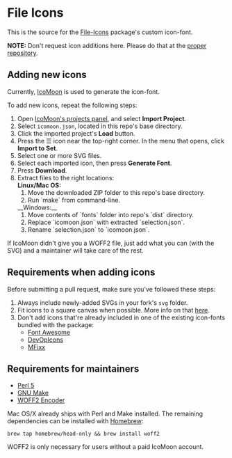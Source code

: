 File Icons
==========

This is the source for the [File-Icons](https://github.com/DanBrooker/file-icons) package's custom icon-font.

**NOTE:** Don't request icon additions here. Please do that at the [proper repository](https://github.com/DanBrooker/file-icons/issues/).



Adding new icons
----------------
Currently, [IcoMoon](https://icomoon.io/) is used to generate the icon-font.

To add new icons, repeat the following steps:

1. Open [IcoMoon's projects panel](https://icomoon.io/app/#/projects), and select **Import Project**.
2. Select `icomoon.json`, located in this repo's base directory.
3. Click the imported project's **Load** button.
4. Press the ☰ icon near the top-right corner. In the menu that opens, click **Import to Set**. 
5. Select one or more SVG files.
6. Select each imported icon, then press **Generate Font**.
7. Press **Download**.
8. Extract files to the right locations:  
	__Linux/Mac OS:__
	<ol><li>Move the downloaded ZIP folder to this repo's base directory.</li>
	<li>Run `make` from command-line.</li></ol>
	__Windows:__
	<ol><li>Move contents of `fonts` folder into repo's `dist` directory.</li>
	<li>Replace `icomoon.json` with extracted `selection.json`.</li>
	<li>Rename `selection.json` to `icomoon.json`.</li></ol>  

If IcoMoon didn't give you a WOFF2 file, just add what you can (with the SVG) and a maintainer will take care of the rest.


Requirements when adding icons
------------------------------
Before submitting a pull request, make sure you've followed these steps:

1. Always include newly-added SVGs in your fork's `svg` folder.
2. Fit icons to a square canvas when possible. More info on that [here](https://github.com/Alhadis/DevOpicons#size-fixes).
3. Don't add icons that're already included in one of the existing icon-fonts bundled with the package:
	* [Font Awesome](http://fortawesome.github.io/Font-Awesome/cheatsheet/)
	* [DevOpIcons](https://github.com/Alhadis/DevOpicons)
	* [MFixx](https://github.com/Alhadis/MFixx)


Requirements for maintainers
----------------------------
* [Perl 5](https://www.perl.org/)
* [GNU Make](http://www.gnu.org/software/make/manual/make.html)
* [WOFF2 Encoder](https://github.com/google/woff2)

Mac OS/X already ships with Perl and Make installed. The remaining dependencies can be installed with [Homebrew](http://brew.sh/):

	brew tap homebrew/head-only && brew install woff2

WOFF2 is only necessary for users without a paid IcoMoon account.
